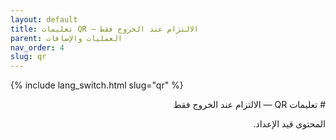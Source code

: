 ```yaml
---
layout: default
title: تعليمات QR — الالتزام عند الخروج فقط
parent: العمليات والإضافات
nav_order: 4
slug: qr
---
```


{% include lang_switch.html slug="qr" %}

<div dir="rtl" lang="ar" markdown="1">
# تعليمات QR — الالتزام عند الخروج فقط

المحتوى قيد الإعداد.
</div>
